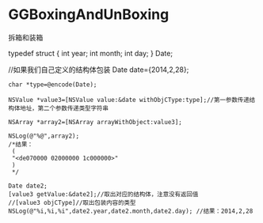 # GGBoxingAndUnBoxing
拆箱和装箱


typedef struct {
    int year;
    int month;
    int day;
} Date;


//如果我们自己定义的结构体包装
    Date date={2014,2,28};
    
    char *type=@encode(Date);
    
    NSValue *value3=[NSValue value:&date withObjCType:type];//第一参数传递结构体地址，第二个参数传递类型字符串
    
    NSArray *array2=[NSArray arrayWithObject:value3];
    
    NSLog(@"%@",array2);
    /*结果：
     (
     "<de070000 02000000 1c000000>"
     )
     */
    
    Date date2;
    [value3 getValue:&date2];//取出对应的结构体，注意没有返回值
    //[value3 objCType]//取出包装内容的类型
    NSLog(@"%i,%i,%i",date2.year,date2.month,date2.day); //结果：2014,2,28
    
